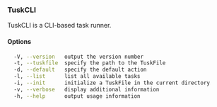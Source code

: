 ### TuskCLI

TuskCLI is a CLI-based task runner.

#### Options

```bash
  -V, --version   output the version number
  -t, --tuskfile  specify the path to the TuskFile
  -d, --default   specify the default action
  -l, --list      list all available tasks
  -i, --init      initialize a TuskFile in the current directory
  -v, --verbose   display additional information
  -h, --help      output usage information
```
